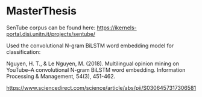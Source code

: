# MasterThesis

SenTube corpus can be found here: https://ikernels-portal.disi.unitn.it/projects/sentube/


Used the convolutional N-gram BiLSTM word embedding model for classification: 

Nguyen, H. T., & Le Nguyen, M. (2018). Multilingual opinion mining on YouTube–A convolutional N-gram BiLSTM word embedding. Information Processing & Management, 54(3), 451-462.

https://www.sciencedirect.com/science/article/abs/pii/S0306457317306581
